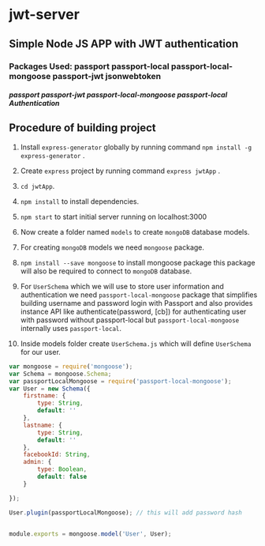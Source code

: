 # jwt-server

## Simple Node JS APP with JWT authentication
### Packages Used: passport passport-local passport-local-mongoose passport-jwt jsonwebtoken

##### passport passport-jwt passport-local-mongoose passport-local Authentication

## Procedure of building project

1. Install `express-generator` globally by running command `npm install -g express-generator` .

2. Create `express` project by running command `express jwtApp` .

3. `cd jwtApp`.

4. `npm install` to install dependencies.

5. `npm start` to start initial server running on localhost:3000

6. Now create a folder named `models` to create `mongoDB` database models.

7. For creating `mongoDB` models we need `mongoose` package.

8. `npm install --save mongoose` to install mongoose package this package will also be required to connect to `mongoDB` database.

9. For `UserSchema` which we will use to store user information and authentication we need `passport-local-mongoose` package that simplifies building username and password login with Passport and also provides instance API like authenticate(password, [cb]) for authenticating user with password without passport-local but `passport-local-mongoose` internally uses `passport-local`.

10. Inside models folder create `UserSchema.js` which will define `UserSchema` for our user.

```javascript
var mongoose = require('mongoose');
var Schema = mongoose.Schema;
var passportLocalMongoose = require('passport-local-mongoose');
var User = new Schema({
    firstname: {
        type: String,
        default: ''
    },
    lastname: {
        type: String,
        default: ''
    },
    facebookId: String,
    admin: {
        type: Boolean,
        default: false
    }

});

User.plugin(passportLocalMongoose); // this will add password hash


module.exports = mongoose.model('User', User);
```



